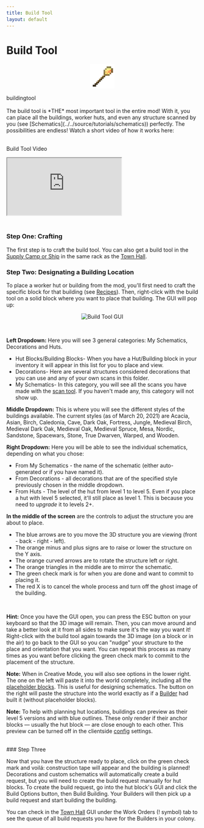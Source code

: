 ```yaml
---
title: Build Tool
layout: default
---
```

# Build Tool

<div class="infobox box text-center">
    <p style="text-align:center;"><img src="../../assets/images/icons/minecolonies/build_tool.png" alt="Build Tool"></p>
    <recipe>buildingtool</recipe>
</div>

<br>
The build tool is *THE* most important tool in the entire mod! With it, you can place all the buildings, worker huts, and even any structure scanned by you (see [Schematics](../../source/tutorials/schematics)) perfectly. The possibilities are endless! Watch a short video of how it works here:
<br><br>

<p class="h4"><a id="build_tool">Build Tool Video</a></p>

<div class="embed-responsive embed-responsive-16by9">
  <iframe class="embed-responsive-item" src="https://www.youtube.com/embed/3Oz627IutL0" allow="autoplay; encrypted-media" allowfullscreen></iframe>
</div>
<br>

### Step One: Crafting

The first step is to craft the build tool. You can also get a build tool in the [Supply Camp or Ship](../../source/items/supplycampandship) in the same rack as the [Town Hall](../../source/buildings/townhall).
<br>

### Step Two: Designating a Building Location

To place a worker hut or building from the mod, you'll first need to craft the specific block for that building (see [Recipes](../../source/misc/recipes)). Then, right-click with the build tool on a solid block where you want to place that building. The GUI will pop up:


<p style="text-align:center;"><img src="../../assets/images/misc/buildtool1.png" alt="Build Tool GUI"></p>
<br>

**Left Dropdown:** Here you will see 3 general categories: My Schematics, Decorations and Huts.

- Hut Blocks/Building Blocks- When you have a Hut/Building block in your inventory it will appear in this list for you to place and view.
- Decorations- Here are several structures considered decorations that you can use and any of your own scans in this folder.
- My Schematics- In this category, you will see all the scans you have made with the <a href="../../source/items/scantool">scan tool</a>. If you haven't made any, this category will not show up.

**Middle Dropdown:** This is where you will see the different styles of the buildings available. The current styles (as of March 20, 2021) are Acacia, Asian, Birch, Caledonia, Cave, Dark Oak, Fortress, Jungle, Medieval Birch, Medieval Dark Oak, Medieval Oak, Medieval Spruce, Mesa, Nordic, Sandstone, Spacewars, Stone, True Dwarven, Warped, and Wooden.


**Right Dropdown:** Here you will be able to see the individual schematics, depending on what you chose:

- From My Schematics - the name of the schematic (either auto-generated or if you have named it).
- From Decorations - all decorations that are of the specified style previously chosen in the middle dropdown.
- From Huts - The level of the hut from level 1 to level 5. Even if you place a hut with level 5 selected, it'll still place as level 1. This is because you need to *upgrade* it to levels 2+.


**In the middle of the screen** are the controls to adjust the structure you are about to place.

- The blue arrows are to you move the 3D structure you are viewing (front - back - right - left).
- The orange minus and plus signs are to raise or lower the structure on the Y axis.
- The orange curved arrows are to rotate the structure left or right.
- The orange triangles in the middle are to mirror the schematic.
- The green check mark is for when you are done and want to commit to placing it.
- The red X is to cancel the whole process and turn off the ghost image of the building.

<br>

<b>Hint:</b> Once you have the GUI open, you can press the ESC button on your keyboard so that the 3D image will remain. Then, you can move around and take a better look at it from all sides to make sure it's the way you want it! Right-click with the build tool again towards the 3D image (on a block or in the air) to go back to the GUI so you can "nudge" your structure to the place and orientation that you want. You can repeat this process as many times as you want before clicking the green check mark to commit to the placement of the structure.

**Note:** When in Creative Mode, you will also see options in the lower right. The one on the left will paste it into the world completely, including all the [placeholder blocks](../../source/items/placeholderblocks). This is useful for designing schematics. The button on the right will paste the structure into the world exactly as if a [Builder](../../source/workers/builder) had built it (without placeholder blocks).

**Note:** To help with planning hut locations, buildings can preview as their level 5 versions and with blue outlines. These only render if their anchor blocks — usually the hut block — are close enough to each other. This preview can be turned off in the clientside [config](../../source/misc/configfile) settings.

<br>
### Step Three

Now that you have the structure ready to place, click on the green check mark and voilá: construction tape will appear and the building is planned! Decorations and custom schematics will automatically create a build request, but you will need to create the build request manually for hut blocks. To create the build request, go into the hut block's GUI and click the Build Options button, then Build Building. Your Builders will then pick up a build request and start building the building.

You can check in the [Town Hall](../../source/buildings/townhall) GUI under the Work Orders (! symbol) tab to see the queue of all build requests you have for the Builders in your colony.
